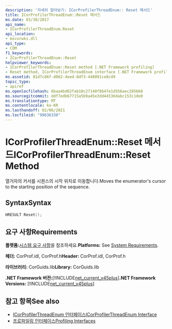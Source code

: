 ```yaml
---
description: '자세히 알아보기: ICorProfilerThreadEnum:: Reset 메서드'
title: ICorProfilerThreadEnum::Reset 메서드
ms.date: 03/30/2017
api_name:
- ICorProfilerThreadEnum.Reset
api_location:
- mscorwks.dll
api_type:
- COM
f1_keywords:
- ICorProfilerThreadEnum::Reset
helpviewer_keywords:
- ICorProfilerThreadEnum::Reset method [.NET Framework profiling]
- Reset method, ICorProfilerThreadEnum interface [.NET Framework profiling]
ms.assetid: 81d7c86f-d062-4eed-8df3-448091ce8c49
topic_type:
- apiref
ms.openlocfilehash: 6baa4bd62fab10c27140f8b47e1d556aec285668
ms.sourcegitcommit: ddf7edb67715a5b9a45e3dd44536dabc153c1de0
ms.translationtype: MT
ms.contentlocale: ko-KR
ms.lasthandoff: 02/06/2021
ms.locfileid: "99636338"
---
```

# <a name="icorprofilerthreadenumreset-method"></a><span data-ttu-id="8de44-103">ICorProfilerThreadEnum::Reset 메서드</span><span class="sxs-lookup"><span data-stu-id="8de44-103">ICorProfilerThreadEnum::Reset Method</span></span>

<span data-ttu-id="8de44-104">열거자의 커서를 시퀀스의 시작 위치로 이동합니다.</span><span class="sxs-lookup"><span data-stu-id="8de44-104">Moves the enumerator's cursor to the starting position of the sequence.</span></span>  
  
## <a name="syntax"></a><span data-ttu-id="8de44-105">Syntax</span><span class="sxs-lookup"><span data-stu-id="8de44-105">Syntax</span></span>  
  
```cpp  
HRESULT Reset();  
```  
  
## <a name="requirements"></a><span data-ttu-id="8de44-106">요구 사항</span><span class="sxs-lookup"><span data-stu-id="8de44-106">Requirements</span></span>  

 <span data-ttu-id="8de44-107">**플랫폼:**[시스템 요구 사항](../../get-started/system-requirements.md)을 참조하세요.</span><span class="sxs-lookup"><span data-stu-id="8de44-107">**Platforms:** See [System Requirements](../../get-started/system-requirements.md).</span></span>  
  
 <span data-ttu-id="8de44-108">**헤더:** CorProf.idl, CorProf.h</span><span class="sxs-lookup"><span data-stu-id="8de44-108">**Header:** CorProf.idl, CorProf.h</span></span>  
  
 <span data-ttu-id="8de44-109">**라이브러리:** CorGuids.lib</span><span class="sxs-lookup"><span data-stu-id="8de44-109">**Library:** CorGuids.lib</span></span>  
  
 <span data-ttu-id="8de44-110">**.NET Framework 버전:**[!INCLUDE[net_current_v45plus](../../../../includes/net-current-v45plus-md.md)]</span><span class="sxs-lookup"><span data-stu-id="8de44-110">**.NET Framework Versions:** [!INCLUDE[net_current_v45plus](../../../../includes/net-current-v45plus-md.md)]</span></span>  
  
## <a name="see-also"></a><span data-ttu-id="8de44-111">참고 항목</span><span class="sxs-lookup"><span data-stu-id="8de44-111">See also</span></span>

- [<span data-ttu-id="8de44-112">ICorProfilerThreadEnum 인터페이스</span><span class="sxs-lookup"><span data-stu-id="8de44-112">ICorProfilerThreadEnum Interface</span></span>](icorprofilerthreadenum-interface.md)
- [<span data-ttu-id="8de44-113">프로파일링 인터페이스</span><span class="sxs-lookup"><span data-stu-id="8de44-113">Profiling Interfaces</span></span>](profiling-interfaces.md)
